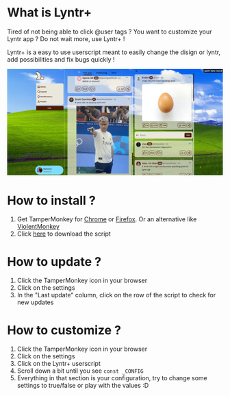 # What is Lyntr+
 Tired of not being able to click @user tags ? You want to customize your Lyntr app ?
 Do not wait more, use Lyntr+ !
 
 Lyntr+ is a easy to use userscript meant to easily change the disign or lyntr, add possibilities and fix bugs quickly !

![lyntrplus-example.png](./lyntrplus-example.png)

# How to install ?
 1. Get TamperMonkey for [Chrome](https://chromewebstore.google.com/detail/tampermonkey/dhdgffkkebhmkfjojejmpbldmpobfkfo?hl=fr) or [Firefox](https://addons.mozilla.org/fr/firefox/addon/tampermonkey/). Or an alternative like [ViolentMonkey](https://violentmonkey.github.io/)
 2. Click [here](https://github.com/Sylicium/lyntr-toolbox-script/raw/main/production/lyntr-toolbox.user.js) to download the script 

# How to update ?
 1. Click the TamperMonkey icon in your browser
 2. Click on the settings
 3. In the "Last update" column, click on the row of the script to check for new updates
 
# How to customize ?
 1. Click the TamperMonkey icon in your browser
 2. Click on the settings
 3. Click on the Lyntr+ userscript
 4. Scroll down a bit until you see `const _CONFIG`
 5. Everything in that section is your configuration, try to change some settings to true/false or play with the values :D

